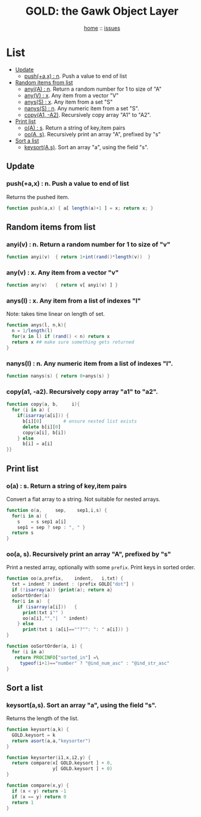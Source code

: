 <a name=top>
<h1 align=center>GOLD: the Gawk Object Layer</h1>
<p  align=center>
<a href="http://github.com/golden/one/master/blob/README.md#top">home</a> :: 
<a href="http://github.com/golden/issues">issues</a> 
</p>

# List

- [Update](#update) 
    - [push(+a,x) : n](#pushax--n--push-a-value-to-end-of-list). Push a value to end of list
- [Random items from list](#random-items-from-list) 
    - [anyi(A) : n](#anyia--n--return-a-random-number-for-1-to-size-of-a). Return a random number for 1 to size of "A"
    - [any(V) : x](#anyv--x-any-item-from-a-vector-v). Any item from a vector "V"
    - [anys(S) : x](#anyss--x-any-item-from-a-set-s). Any item from a set "S"
    - [nanys(S) : n](#nanyss--n--any-numeric-item-from-a-set-s). Any numeric item from a set "S".
    - [copy(A1, -A2)](#copya1--a2-recursively-copy-array-a1-to-a2). Recursively copy array "A1" to "A2".
- [Print list](#print-list) 
    - [o(A) : s](#oa--s--return-a-string-of-keyitem-pairs). Return a string of key,item pairs
    - [oo(A, s)](#ooa-s-recursively-print-an-array-a-prefixed-by-s). Recursively print an array "A", prefixed by "s"
- [Sort a list](#sort-a-list) 
    - [keysort(A,s)](#keysortas-sort-an-array-a-using-the-field-s). Sort an array "a", using the field "s".

## Update

### push(+a,x) : n.  Push a value to end of list
Returns the pushed item.
```awk
function push(a,x) { a[ length(a)+1 ] = x; return x; }
```

## Random items from list

### anyi(v) : n.  Return a random number for 1 to size of "v"
```awk
function anyi(v)  { return 1+int(rand()*length(v))  }
```

### any(v) : x. Any item from a vector "v"
```awk
function any(v)   { return v[ anyi(v) ] }
```

### anys(l) : x. Any item from a list of indexes "l"
Note: takes time linear on length of set.
```awk
function anys(l, n,k){
  n = 1/length(l) 
  for(x in l) if (rand() < n) return x
  return x ## make sure something gets returned
}
```

### nanys(l) : n.  Any numeric item from a list of indexes "l".
```awk
function nanys(s) { return 0+anys(s) }
```

### copy(a1, -a2). Recursively copy array "a1" to "a2".
```awk
function copy(a, b,     i){
  for (i in a) {
    if(isarray(a[i])) {
      b[i][0]        # ensure nested list exists
      delete b[i][0] 
      copy(a[i], b[i])
    } else 
      b[i] = a[i] 
}}
```      
## Print list
### o(a) : s.  Return a string of key,item pairs 
Convert a flat array to a string. Not suitable for nested arrays.

```awk
function o(a,     sep,    sep1,i,s) {
  for(i in a) {
    s    = s sep1 a[i]
    sep1 = sep ? sep : ", " }
  return s 
}
```      
### oo(a, s). Recursively print an array "A", prefixed by "s"
Print a nested array, optionally with some `prefix`.
Print keys in sorted order.

```awk
function oo(a,prefix,    indent,   i,txt) {
  txt = indent ? indent : (prefix GOLD["dot"] )
  if (!isarray(a)) {print(a); return a}
  ooSortOrder(a)
  for(i in a)  {
    if (isarray(a[i]))   {
      print(txt i"" )
      oo(a[i],"","|  " indent)
    } else
      print(txt i (a[i]==""?"": ": " a[i])) }
}

function ooSortOrder(a, i) {
  for (i in a)
   return PROCINFO["sorted_in"] =\
     typeof(i+1)=="number" ? "@ind_num_asc" : "@ind_str_asc"
}
```

## Sort a list
### keysort(a,s). Sort an array "a", using the field "s". 
Returns the length of the list.
```awk
function keysort(a,k) {
  GOLD.keysort = k
  return asort(a,a,"keysorter")
}

function keysorter(i1,x,i2,y) {
  return compare(x[ GOLD.keysort ] + 0,
                 y[ GOLD.keysort ] + 0)
} 

function compare(x,y) {
  if (x < y) return -1
  if (x == y) return 0
  return 1
}
```
